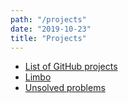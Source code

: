 ```yaml
---
path: "/projects"
date: "2019-10-23"
title: "Projects"
---
```


- [List of GitHub projects](/projects/github)
- [Limbo](/projects/limbo)
- [Unsolved problems](/projects/unsolved-problems)



